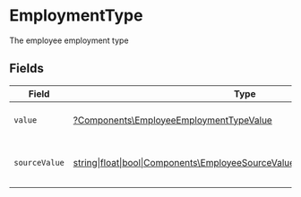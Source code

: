 # EmploymentType

The employee employment type


## Fields

| Field                                                                                                                                      | Type                                                                                                                                       | Required                                                                                                                                   | Description                                                                                                                                | Example                                                                                                                                    |
| ------------------------------------------------------------------------------------------------------------------------------------------ | ------------------------------------------------------------------------------------------------------------------------------------------ | ------------------------------------------------------------------------------------------------------------------------------------------ | ------------------------------------------------------------------------------------------------------------------------------------------ | ------------------------------------------------------------------------------------------------------------------------------------------ |
| `value`                                                                                                                                    | [?Components\EmployeeEmploymentTypeValue](../../Models/Components/EmployeeEmploymentTypeValue.md)                                          | :heavy_minus_sign:                                                                                                                         | The type of the employment.                                                                                                                | permanent                                                                                                                                  |
| `sourceValue`                                                                                                                              | [string\|float\|bool\|Components\EmployeeSourceValueEmploymentType4\|array\|null](../../Models/Components/EmployeeEmploymentTypeSourceValue.md) | :heavy_minus_sign:                                                                                                                         | The source value of the employment type.                                                                                                   | Permanent                                                                                                                                  |